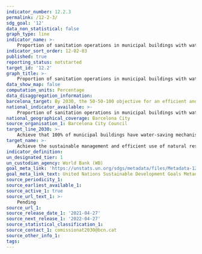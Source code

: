 ```yaml
---
indicator_number: 12.2.3
permalink: /12-2-3/
sdg_goal: '12'
data_non_statistical: false
graph_type: line
indicator_name: >-
    Proportion of sanitation operations in municipal buildings with water-saving mechanisms 
indicator_sort_order: 12-02-03
published: true
reporting_status: notstarted
target_id: '12.2'
graph_title: >-
    Proportion of sanitation operations in municipal buildings with water-saving mechanisms 
data_show_map: false
computation_units: Percentage
data_disaggregation_information: 
barcelona_target: By 2030, the 50-50-100 objective for an efficient and sustainable use of natural resources
national_indicator_available: >-
    Proportion of sanitation operations in municipal buildings with water-saving mechanisms 
national_geographical_coverage: Barcelona City
source_organisation_1: Barcelona City Council
target_line_2030: >-
    Achieve that 100% of municipal buildings have water-saving mechanisms to reduce consumption
target_name: >-
    Achieve the sustainable management and efficient use of natural resources
indicator_definition:
un_designated_tier: 1
un_custodian_agency: World Bank (WB)
goal_meta_link: 'https://unstats.un.org/sdgs/metadata/files/Metadata-12-02-01.pdf'
goal_meta_link_text: United Nations Sustainable Development Goals Metadata (pdf 894kB)
source_periodicity_1: 
source_earliest_available_1: 
source_active_1: true
source_url_text_1: >-
    Pending
source_url_1: 
source_release_date_1: '2021-04-27'
source_next_release_1: '2022-04-27'
source_statistical_classification_1: 
source_contact_1: comissionat2030@bcn.cat
source_other_info_1:
tags:
---
```

